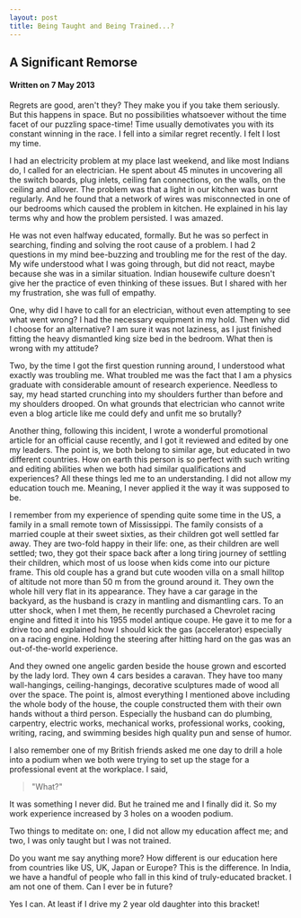 ```yaml
---
layout: post
title: Being Taught and Being Trained...?
---
```


## A Significant Remorse

#### Written on 7 May 2013

Regrets are good, aren't they? They make you if you take them seriously. But this happens in space. But no possibilities whatsoever without the time facet of our puzzling space-time! Time usually demotivates you with its constant winning in the race. I fell into a similar regret recently. I felt I lost my time.

I had an electricity problem at my place last weekend, and like most Indians do, I called for an electrician. He spent about 45 minutes in uncovering all the switch boards, plug inlets, ceiling fan connections, on the walls, on the ceiling and allover. The problem was that a light in our kitchen was burnt regularly. And he found that a network of wires was misconnected in one of our bedrooms which caused the problem in kitchen. He explained in his lay terms why and how the problem persisted. I was amazed.

He was not even halfway educated, formally. But he was so perfect in searching, finding and solving the root cause of a problem. I had 2 questions in my mind bee-buzzing and troubling me for the rest of the day. My wife understood what I was going through, but did not react, maybe because she was in a similar situation. Indian housewife culture doesn't give her the practice of even thinking of these issues. But I shared with her my frustration, she was full of empathy.

One, why did I have to call for an electrician, without even attempting to see what went wrong? I had the necessary equipment in my hold. Then why did I choose for an alternative? I am sure it was not laziness, as I just finished fitting the heavy dismantled king size bed in the bedroom. What then is wrong with my attitude?

Two, by the time I got the first question running around, I understood what exactly was troubling me. What troubled me was the fact that I am a physics graduate with considerable amount of research experience. Needless to say, my head started crunching into my shoulders further than before and my shoulders drooped. On what grounds that electrician who cannot write even a blog article like me could defy and unfit me so brutally?

Another thing, following this incident, I wrote a wonderful promotional article for an official cause recently, and I got it reviewed and edited by one my leaders. The point is, we both belong to similar age, but educated in two different countries. How on earth this person is so perfect with such writing and editing abilities when we both had similar qualifications and experiences? All these things led me to an understanding. I did not allow my education touch me. Meaning, I never applied it the way it was supposed to be.

I remember from my experience of spending quite some time in the US, a family in a small remote town of Mississippi. The family consists of a married couple at their sweet sixties, as their children got well settled far away. They are two-fold happy in their life: one, as their children are well settled; two, they got their space back after a long tiring journey of settling their children, which most of us loose when kids come into our picture frame. This old couple has a grand but cute wooden villa on a small hilltop of altitude not more than 50 m from the ground around it. They own the whole hill very flat in its appearance. They have a car garage in the backyard, as the husband is crazy in mantling and dismantling cars. To an utter shock, when I met them, he recently purchased a Chevrolet racing engine and fitted it into his 1955 model antique coupe. He gave it to me for a drive too and explained how I should kick the gas (accelerator) especially on a racing engine. Holding the steering after hitting hard on the gas was an out-of-the-world experience.

And they owned one angelic garden beside the house grown and escorted by the lady lord. They own 4 cars besides a caravan. They have too many wall-hangings, ceiling-hangings, decorative sculptures made of wood all over the space. The point is, almost everything I mentioned above including the whole body of the house, the couple constructed them with their own hands without a third person. Especially the husband can do plumbing, carpentry, electric works, mechanical works, professional works, cooking, writing, racing, and swimming besides high quality pun and sense of humor.

I also remember one of my British friends asked me one day to drill a hole into a podium when we both were trying to set up the stage for a professional event at the workplace. I said,

> "What?"

It was something I never did. But he trained me and I finally did it. So my work experience increased by 3 holes on a wooden podium.

Two things to meditate on: one, I did not allow my education affect me; and two, I was only taught but I was not trained.

Do you want me say anything more? How different is our education here from countries like US, UK, Japan or Europe? This is the difference. In India, we have a handful of people who fall in this kind of truly-educated bracket. I am not one of them. Can I ever be in future?

Yes I can.  At least if I drive my 2 year old daughter into this bracket!
